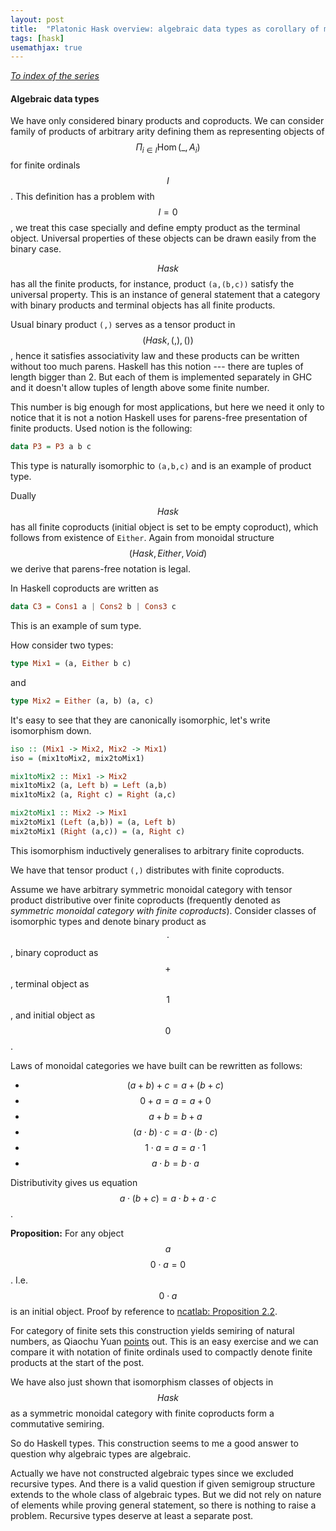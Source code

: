 ```yaml
---
layout: post
title:  "Platonic Hask overview: algebraic data types as corollary of monoidal structure"
tags: [hask]
usemathjax: true
---
```


_[To index of the series](https://viviag.io/tagged/hask/)_

#### Algebraic data types

We have only considered binary products and coproducts. We can consider family of products of arbitrary arity defining them as representing objects of $$\Pi_{i \in I}\operatorname{Hom}(\_,A_i)$$ for finite ordinals $$I$$. This definition has a problem with $$I = 0$$, we treat this case specially and define empty product as the terminal object. Universal properties of these objects can be drawn easily from the binary case.

$$Hask$$ has all the finite products, for instance, product `(a,(b,c))` satisfy the universal property. This is an instance of general statement that a category with binary products and terminal objects has all finite products.

Usual binary product `(,)` serves as a tensor product in $$(Hask, (,), ())$$, hence it satisfies associativity law and these products can be written without too much parens. Haskell has this notion --- there are tuples of length bigger than 2. But each of them is implemented separately in GHC and it doesn't allow tuples of length above some finite number.

This number is big enough for most applications, but here we need it only to notice that it is not a notion Haskell uses for parens-free presentation of finite products. Used notion is the following:
```haskell
data P3 = P3 a b c
```
This type is naturally isomorphic to `(a,b,c)` and is an example of product type.

Dually $$Hask$$ has all finite coproducts (initial object is set to be empty coproduct), which follows from existence of `Either`. Again from monoidal structure $$(Hask, Either, Void)$$ we derive that parens-free notation is legal.

In Haskell coproducts are written as
```haskell
data C3 = Cons1 a | Cons2 b | Cons3 c
```
This is an example of sum type.

How consider two types:
```haskell
type Mix1 = (a, Either b c)
```
and
```haskell
type Mix2 = Either (a, b) (a, c)
```
It's easy to see that they are canonically isomorphic, let's write isomorphism down.
```haskell
iso :: (Mix1 -> Mix2, Mix2 -> Mix1)
iso = (mix1toMix2, mix2toMix1)

mix1toMix2 :: Mix1 -> Mix2
mix1toMix2 (a, Left b) = Left (a,b)
mix1toMix2 (a, Right c) = Right (a,c)

mix2toMix1 :: Mix2 -> Mix1
mix2toMix1 (Left (a,b)) = (a, Left b)
mix2toMix1 (Right (a,c)) = (a, Right c)
```
This isomorphism inductively generalises to arbitrary finite coproducts.

We have that tensor product `(,)` distributes with finite coproducts.

Assume we have arbitrary symmetric monoidal category with tensor product distributive over finite coproducts (frequently denoted as _symmetric monoidal category with finite coproducts_).
Consider classes of isomorphic types and denote binary product as $$\cdot$$, binary coproduct as $$+$$, terminal object as $$1$$, and initial object as $$0$$.

Laws of monoidal categories we have built can be rewritten as follows:
- $$(a+b)+c=a+(b+c)$$
- $$0 + a = a = a + 0$$
- $$a + b = b + a$$
- $$(a \cdot b) \cdot c = a \cdot (b \cdot c)$$
- $$1 \cdot a = a = a \cdot 1$$
- $$a \cdot b = b \cdot a$$

Distributivity gives us equation $$a \cdot (b + c) = a \cdot b + a \cdot c$$.

**Proposition:** For any object $$a$$ $$0 \cdot a = 0$$. I.e. $$0 \cdot a$$ is an initial object.
Proof by reference to [ncatlab: Proposition 2.2](https://ncatlab.org/nlab/show/distributive+category).

For category of finite sets this construction yields semiring of natural numbers, as Qiaochu Yuan [points](https://math.stackexchange.com/questions/2582771/relationship-between-algebraic-data-types-and-the-set-of-real-numbers#comment5333054_2582817) out. This is an easy exercise and we can compare it with notation of finite ordinals used to compactly denote finite products at the start of the post.

We have also just shown that isomorphism classes of objects in $$Hask$$ as a symmetric monoidal category with finite coproducts form a commutative semiring.

So do Haskell types. This construction seems to me a good answer to question why algebraic types are algebraic.

Actually we have not constructed algebraic types since we excluded recursive types. And there is a valid question if given semigroup structure extends to the whole class of algebraic types. But we did not rely on nature of elements while proving general statement, so there is nothing to raise a problem. Recursive types deserve at least a separate post.
